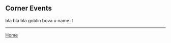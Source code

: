 ## Corner Events ##

bla bla bla goblin bova u name it



-----------------------------

[Home](https://fishbotapp.github.io/fishbotwiki/)

